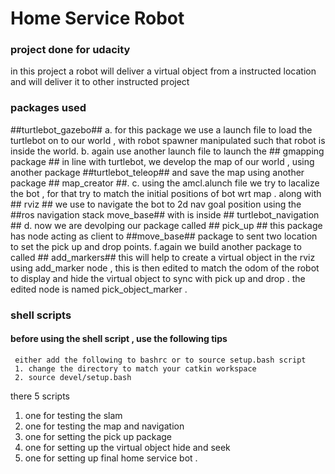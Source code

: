 # Home Service Robot 

### project done for udacity 

in this project a robot will deliver a virtual object from a instructed location and will deliver it to other instructed project 

### packages used 

##turtlebot_gazebo##
     a. for this package we use a launch file to load the turtlebot on to our world , with robot spawner manipulated such that robot is inside the world.
     b. again use another launch file to launch the ## gmapping package ## in line with turtlebot, we develop the map of our world , using another package ##turtlebot_teleop## and save the map using another package ## map_creator ##. 
     c. using the amcl.alunch file we try to lacalize the bot , for that try to match the initial positions of bot wrt map . along with ## rviz ## we use to navigate the bot to 2d nav goal position using the ##ros navigation stack move_base## with is inside ## turtlebot_navigation ##
     d. now we are devolping our  package called ## pick_up ## this package has node acting as client to ##move_base## package to sent two location to set the pick up and drop points.
     f.again we build another package to called ## add_markers## this will help to create a virtual object in the rviz using add_marker node , this is then edited to match the odom of the robot to display and hide the virtual object to sync with pick up and drop . the edited node is named pick_object_marker . 
     
 ### shell scripts 
 ####  before using the shell script , use the following tips 
     either add the following to bashrc or to source setup.bash script
     1. change the directory to match your catkin workspace 
     2. source devel/setup.bash 
 there 5 scripts  
  1. one for testing the slam 
  2. one for testing the map and navigation 
  3. one for setting the pick up package 
  4. one for setting up the virtual object hide and seek 
  5. one for setting up final home service bot . 
